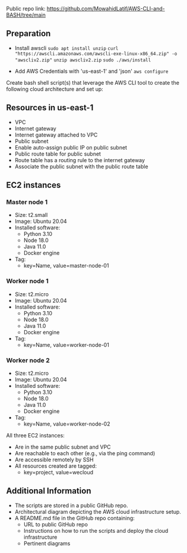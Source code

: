 Public repo link: https://github.com/MowahidLatif/AWS-CLI-and-BASH/tree/main

## Preparation

- Install awscli
`sudo apt install unzip`
`curl "https://awscli.amazonaws.com/awscli-exe-linux-x86_64.zip" -o "awscliv2.zip"`
`unzip awscliv2.zip`
`sudo ./aws/install`

- Add AWS Credentials with 'us-east-1' and 'json'
`aws configure`

Create bash shell script(s) that leverage the AWS CLI tool to create the following cloud architecture and set up:

## Resources in us-east-1

- VPC
- Internet gateway
- Internet gateway attached to VPC
- Public subnet
- Enable auto-assign public IP on public subnet
- Public route table for public subnet
- Route table has a routing rule to the internet gateway
- Associate the public subnet with the public route table

## EC2 instances

### Master node 1

- Size: t2.small
- Image: Ubuntu 20.04
- Installed software:
  - Python 3.10
  - Node 18.0
  - Java 11.0
  - Docker engine
- Tag:
  - key=Name, value=master-node-01

### Worker node 1

- Size: t2.micro
- Image: Ubuntu 20.04
- Installed software:
  - Python 3.10
  - Node 18.0
  - Java 11.0
  - Docker engine
- Tag:
  - key=Name, value=worker-node-01

### Worker node 2

- Size: t2.micro
- Image: Ubuntu 20.04
- Installed software:
  - Python 3.10
  - Node 18.0
  - Java 11.0
  - Docker engine
- Tag:
  - key=Name, value=worker-node-02

All three EC2 instances:

- Are in the same public subnet and VPC
- Are reachable to each other (e.g., via the ping command)
- Are accessible remotely by SSH
- All resources created are tagged:
  - key=project, value=wecloud

## Additional Information

- The scripts are stored in a public GitHub repo.
- Architectural diagram depicting the AWS cloud infrastructure setup.
- A README.md file in the GitHub repo containing:
  - URL to public GitHub repo
  - Instructions on how to run the scripts and deploy the cloud infrastructure
  - Pertinent diagrams
